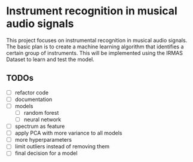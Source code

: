 # Instrument recognition in musical audio signals

This project focuses on instrumental recognition in musical audio signals. The basic plan is to create a machine learning algorithm that identifies a certain group of instruments. 
This will be implemented using the IRMAS Dataset to learn and test the model.

## TODOs

- [ ] refactor code
- [ ] documentation
- [ ] models
  - [ ] random forest
  - [ ] neural network
- [ ] spectrum as feature
- [ ] apply PCA with more variance to all models
- [ ] more hyperparameters
- [ ] limit outliers instead of removing them
- [ ] final decision for a model